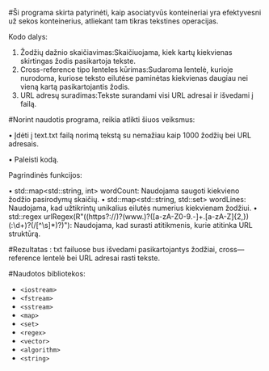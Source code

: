 #Ši programa skirta patyrinėti, kaip asociatyvūs konteineriai yra efektyvesni už sekos konteinerius, atliekant tam tikras tekstines operacijas.

Kodo dalys:

1.	Žodžių dažnio skaičiavimas:Skaičiuojama, kiek kartų kiekvienas skirtingas žodis pasikartoja tekste.
2.	Cross-reference tipo lenteles kūrimas:Sudaroma lentelė, kurioje nurodoma, kuriose teksto eilutėse paminėtas kiekvienas daugiau nei vieną kartą pasikartojantis žodis.
3.	URL adresų suradimas:Tekste surandami visi URL adresai ir išvedami į failą.

#Norint naudotis programa, reikia atlikti šiuos veiksmus:

•	Įdėti į text.txt failą norimą tekstą su nemažiau kaip 1000 žodžių bei URL adresais.

•	Paleisti kodą.

Pagrindinės funkcijos:

• std::map<std::string, int> wordCount: Naudojama saugoti kiekvieno žodžio pasirodymų skaičių.
• std::map<std::string, std::set<int>> wordLines: Naudojama, kad užtikrintų unikalius eilutės numerius kiekvienam žodžiui.
• std::regex urlRegex(R"((https?://)?(www\.)?([a-zA-Z0-9.-]+\.[a-zA-Z]{2,})(:\d+)?(/[^\s]*)?)"): Naudojama, kad surasti atitikmenis, kurie atitinka URL struktūrą.


#Rezultatas : txt failuose bus išvedami pasikartojantys žodžiai, cross—reference lentelė bei URL adresai rasti tekste.


#Naudotos bibliotekos:

- `<iostream>`
- `<fstream>`
- `<sstream>`
- `<map>`
- `<set>`
- `<regex>`
- `<vector>`
- `<algorithm>`
- `<string>`

